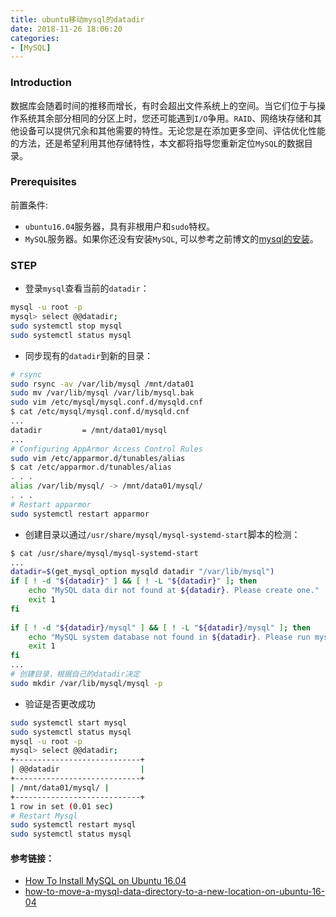 ```yaml
---
title: ubuntu移动mysql的datadir
date: 2018-11-26 18:06:20
categories: 
- [MySQL]
---
```


### Introduction

数据库会随着时间的推移而增长，有时会超出文件系统上的空间。当它们位于与操作系统其余部分相同的分区上时，您还可能遇到`I/O`争用。`RAID`、网络块存储和其他设备可以提供冗余和其他需要的特性。无论您是在添加更多空间、评估优化性能的方法，还是希望利用其他存储特性，本文都将指导您重新定位`MySQL`的数据目录。

### Prerequisites

前置条件:

- `ubuntu16.04`服务器，具有非根用户和`sudo`特权。
- `MySQL`服务器。如果你还没有安装`MySQL`, 可以参考之前博文的[mysql的安装](https://flyflyfish.com/2018/01/13/mysql/)。

### STEP

- 登录`mysql`查看当前的`datadir`：

```bash
mysql -u root -p
mysql> select @@datadir;
sudo systemctl stop mysql
sudo systemctl status mysql
```

- 同步现有的`datadir`到新的目录：

```bash
# rsync
sudo rsync -av /var/lib/mysql /mnt/data01
sudo mv /var/lib/mysql /var/lib/mysql.bak
sudo vim /etc/mysql/mysql.conf.d/mysqld.cnf
$ cat /etc/mysql/mysql.conf.d/mysqld.cnf
...
datadir         = /mnt/data01/mysql
...
# Configuring AppArmor Access Control Rules
sudo vim /etc/apparmor.d/tunables/alias
$ cat /etc/apparmor.d/tunables/alias
. . .
alias /var/lib/mysql/ -> /mnt/data01/mysql/
. . .
# Restart apparmor
sudo systemctl restart apparmor
```

- 创建目录以通过`/usr/share/mysql/mysql-systemd-start`脚本的检测：


```bash
$ cat /usr/share/mysql/mysql-systemd-start
...
datadir=$(get_mysql_option mysqld datadir "/var/lib/mysql")
if [ ! -d "${datadir}" ] && [ ! -L "${datadir}" ]; then
	echo "MySQL data dir not found at ${datadir}. Please create one."
    exit 1
fi
  
if [ ! -d "${datadir}/mysql" ] && [ ! -L "${datadir}/mysql" ]; then
    echo "MySQL system database not found in ${datadir}. Please run mysqld --initialize."
    exit 1
fi
...
# 创建目录，根据自己的datadir决定
sudo mkdir /var/lib/mysql/mysql -p
```

- 验证是否更改成功

```bash
sudo systemctl start mysql
sudo systemctl status mysql
mysql -u root -p
mysql> select @@datadir;
+----------------------------+
| @@datadir                  |
+----------------------------+
| /mnt/data01/mysql/ |
+----------------------------+
1 row in set (0.01 sec)
# Restart Mysql
sudo systemctl restart mysql
sudo systemctl status mysql
```

#### 参考链接：

- [How To Install MySQL on Ubuntu 16.04](https://www.digitalocean.com/community/tutorials/how-to-install-mysql-on-ubuntu-16-04)
- [how-to-move-a-mysql-data-directory-to-a-new-location-on-ubuntu-16-04](https://www.digitalocean.com/community/tutorials/how-to-move-a-mysql-data-directory-to-a-new-location-on-ubuntu-16-04)